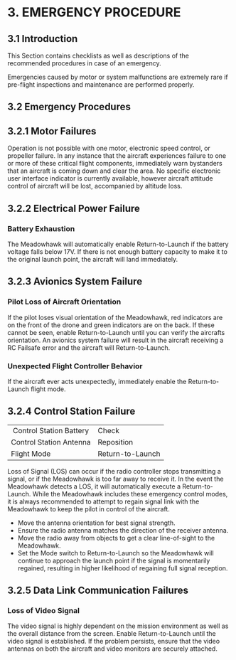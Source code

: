 # 3. EMERGENCY PROCEDURE

## **3.1 Introduction**

This Section contains checklists as well as descriptions of the recommended procedures in case of an emergency.

Emergencies caused by motor or system malfunctions are extremely rare if pre-flight inspections and maintenance are performed properly.

## **3.2 Emergency Procedures**

## **3.2.1 Motor Failures**

Operation is not possible with one motor, electronic speed control, or propeller failure. In any instance that the aircraft experiences failure to one or more of these critical flight components, immediately warn bystanders that an aircraft is coming down and clear the area. No specific electronic user interface indicator is currently available, however aircraft attitude control of aircraft will be lost, accompanied by altitude loss.&#x20;

## **3.2.2 Electrical Power Failure**

### **Battery Exhaustion**

The Meadowhawk will automatically enable Return-to-Launch if the battery voltage falls below 17V.  If there is not enough battery capacity to make it to the original launch point, the aircraft will land immediately.

## **3.2.3 Avionics System Failure**

### **Pilot Loss of Aircraft Orientation**

If the pilot loses visual orientation of the Meadowhawk, red indicators are on the front of the drone and green indicators are on the back. If these cannot be seen, enable Return-to-Launch until you can verify the aircrafts orientation. An avionics system failure will result in the aircraft receiving a RC Failsafe error and the aircraft will Return-to-Launch.

### **Unexpected Flight Controller Behavior**

If the aircraft ever acts unexpectedly, immediately enable the Return-to-Launch flight mode.

## **3.2.4 Control Station Failure**

|                           |                  |
| ------------------------- | ---------------- |
| ​ Control Station Battery | Check            |
| Control Station Antenna   | Reposition       |
| Flight Mode               | Return-to-Launch |

Loss of Signal (LOS) can occur if the radio controller stops transmitting a signal, or if the Meadowhawk is too far away to receive it. In the event the Meadowhawk detects a LOS, it will automatically execute a Return-to-Launch. While the Meadowhawk includes these emergency control modes, it is always recommended to attempt to regain signal link with the Meadowhawk to keep the pilot in control of the aircraft.&#x20;

* Move the antenna orientation for best signal strength.&#x20;
* Ensure the radio antenna matches the direction of the receiver antenna.&#x20;
* Move the radio away from objects to get a clear line-of-sight to the Meadowhawk.&#x20;
* Set the Mode switch to Return-to-Launch so the Meadowhawk will continue to approach the launch point if the signal is momentarily regained, resulting in higher likelihood of regaining full signal reception.

## **3.2.5 Data Link Communication Failures**

### **Loss of Video Signal**

The video signal is highly dependent on the mission environment as well as the overall distance from the screen. Enable Return-to-Launch until the video signal is established. If the problem persists, ensure that the video antennas on both the aircraft and video monitors are securely attached.
